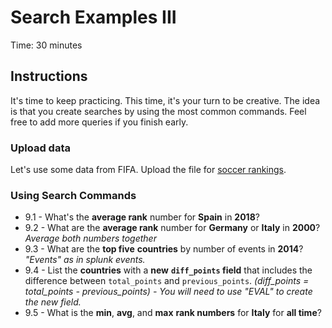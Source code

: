 # Search Examples III
Time: 30 minutes

## Instructions
It's time to keep practicing. This time, it's your turn to be creative. The idea is that you create searches by using the most common commands. Feel free to add more queries if you finish early.

### Upload data
Let's use some data from FIFA. Upload the file for [soccer rankings](../data/fifa-international-soccer-mens-ranking-1993now.zip).

### Using Search Commands

- 9.1 - What's the __average rank__ number for __Spain__ in __2018__?
- 9.2 - What are the __average rank__ number for __Germany__ or __Italy__ in __2000__?  _Average both numbers together_
- 9.3 - What are the __top five__ __countries__ by number of events in __2014__? _"Events" as in splunk events._
- 9.4 - List the __countries__ with a __new__ __`diff_points` field__ that includes the difference between `total_points` and `previous_points`. _(diff_points = total_points - previous_points) - You will need to use "EVAL" to create the new field._
- 9.5 - What is the __min__, __avg__, and __max__ __rank numbers__ for __Italy__ for __all time__?
